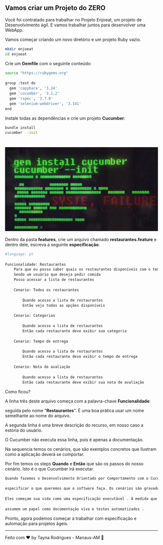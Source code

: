 
## Vamos criar um Projeto do ZERO

Você foi contratado para trabalhar no Projeto Enjoeat, um projeto de Desenvolvimento ágil. E vamos trabalhar juntos para desenvolver uma WebApp.


Vamos começar criando um novo diretório e um projeto Ruby vazio.
```bash
mkdir enjoeat
cd enjoeat
```

Crie um **Gemfile** com o seguinte conteúdo:
```bash
source "https://rubygems.org"

group :test do
  gem 'capybara', '3.14'
  gem 'cucumber', '3.1.2'
  gem 'rspec', '3.7.0'
  gem 'selenium-webdriver', '3.141'
end
```

Instale todas as dependências e crie um projeto **Cucumber**:
```bash
bundle install
cucumber --init
```
<h1 align="center"><img align="center" src="../imagem/gemInstall.png" alt="gem install cucumber"></img></h1>


Dentro da pasta **features**, crie um arquivo chamado **restaurantes.feature** e dentro dele, escreva a seguinte **especificação**:
```bash
#language: pt

Funcionalidade: Restaurantes    
    Para que eu possa saber quais os restaurantes disponíveis com o tempo de entrega e nota de avaliação
    Sendo um usuário que deseja pedir comida
    Posso acessar a lista de restaurantes

    Cenario: Todos os restaurantes

        Quando acesso a lista de restaurantes
        Então vejo todas as opções disponíveis

    Cenario: Categorias

        Quando acesso a lista de restaurantes
        Então cada restaurante deve exibir sua categoria

    Cenario: Tempo de entrega

        Quando acesso a lista de restaurantes
        Então cada restaurante deve exibir o tempo de entrega

    Cenario: Nota de avaliação

        Quando acesso a lista de restaurantes
        Então cada restaurante deve exibir sua nota de avaliação
```

Como ficou?

A linha três deste arquivo começa com a palavra-chave **Funcionalidade**: 

seguida pelo nome "**Restaurantes**". É uma boa prática usar um nome semelhante ao nome do arquivo.

A segunda linha é uma breve descrição do recurso, em nosso caso a estória do usuário. 

O Cucumber não executa essa linha, pois é apenas a documentação.

Na sequencia temos os  cenários, que são exemplos concretos que ilustram como a aplicação deverá se comportar.

Por fim temos os steps **Quando** e **Então** que são os passos do nosso cenário. Isto é o que Cucumber irá executar.
```bash
Quando fazemos o Desenvolvimento Orientado por Comportamento com o Cucumber, usamos exemplos concretos para 

especificar o que queremos que o software faça. Os cenários são gravados antes do código de produção. 

Eles começam sua vida como uma especificação executável . À medida que o código de produção surge, os cenários 

assumem um papel como documentação viva e testes automatizados .
```
Pronto, agora podemos começar a trabalhar com especificação e automação para projetos ágeis.




----------
Feito com ♥ by Tayna Rodrigues - Manaus-AM  👋 


